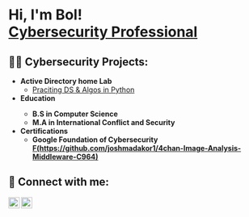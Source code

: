 <h1>Hi, I'm Bol! <br/><a href="https://www.linkedin.com/feed/">Cybersecurity Professional</a></h1>

<h2>👨‍💻 Cybersecurity Projects:</h2>

- <b>Active Directory home Lab</b>
  - [Praciting DS & Algos in Python](https://github.com/joshmadakor1/Algorithms-Practice)
- <b> Education<b>
  - B.S in Computer Science 
  - M.A in International Conflict and Security
- <b>Certifications</b>
  - Google Foundation of Cybersecurity [F(https://github.com/joshmadakor1/4chan-Image-Analysis-Middleware-C964)](https://coursera.org/share/67e5cb0dd7c478f1d7ec81079c3a40b8)
 
<h2> 🤳 Connect with me:</h2>


[<img align="left" alt="Bolwieu | LinkedIn" width="22px" src="https://cdn.jsdelivr.net/npm/simple-icons@v3/icons/linkedin.svg" />][linkedin]
[<img align="left" alt="Bolwieu | Instagram" width="22px" src="https://cdn.jsdelivr.net/npm/simple-icons@v3/icons/instagram.svg" />][instagram]

[twitter]: https://twitter.com/joshmadakor
[youtube]: https://www.youtube.com/c/joshmadakor
[instagram]: https://www.instagram.com/joshmadakor/
[linkedin]: https://linkedin.com/feed/Bolwieu

<!--
**joshmadakor1/joshmadakor1** is a ✨ _special_ ✨ repository because its `README.md` (this file) appears on your GitHub profile.

Here are some ideas to get you started:

- 🔭 I’m currently working on ...
- 🌱 I’m currently learning ...
- 👯 I’m looking to collaborate on ...
- 🤔 I’m looking for help with ...
- 💬 Ask me about ...
- 📫 How to reach me: ...
- 😄 Pronouns: ...
- ⚡ Fun fact: ...
-->
